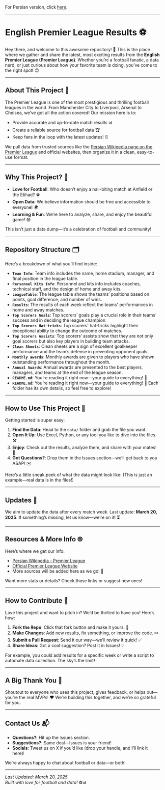 For Persian version, click [here](Persian.md).
<hr>

# English Premier League Results ⚽

Hey there, and welcome to this awesome repository! 🎉 This is the place where we gather and share the latest, most exciting results from the **English Premier League (Premier League)**. Whether you’re a football fanatic, a data nerd, or just curious about how your favorite team is doing, you’ve come to the right spot! 😍

---

## About This Project 🌟
The Premier League is one of the most prestigious and thrilling football leagues in the world. From Manchester City to Liverpool, Arsenal to Chelsea, we’ve got all the action covered! Our mission here is to:
- Provide accurate and up-to-date match results 📊  
- Create a reliable source for football data 🏆  
- Keep fans in the loop with the latest updates! ⏰  

We pull data from trusted sources like the [Persian Wikipedia page on the Premier League](https://fa.wikipedia.org/wiki/%D9%84%DB%8C%DA%AF_%D8%A8%D8%B1%D8%AA%D8%B1_%D9%81%D9%88%D8%AA%D8%A8%D8%A7%D9%84_%D8%A7%D9%86%DA%AF%D9%84%D8%B3%D8%AA%D8%A7%D9%86) and official websites, then organize it in a clean, easy-to-use format.

---

## Why This Project? 🤔
- **Love for Football**: Who doesn’t enjoy a nail-biting match at Anfield or the Etihad? ⚽  
- **Open Data**: We believe information should be free and accessible to everyone! 🌍  
- **Learning & Fun**: We’re here to analyze, share, and enjoy the beautiful game! 😎  

This isn’t just a data dump—it’s a celebration of football and community!

---

## Repository Structure 🗂️
Here’s a breakdown of what you’ll find inside:
- **`Team Info`**: Team info includes the name, home stadium, manager, and final position in the league table.  
- **`Personnel Kits Info`**: Personnel and kits info includes coaches, technical staff, and the design of home and away kits.  
- **`LeagueTable`**: The league table shows the teams’ positions based on points, goal difference, and number of wins. 
- **`Results`**: The results of each week reflect the teams' performances in home and away matches.  
- **`Top Scorers Goals`**: Top scorers’ goals play a crucial role in their teams’ success and in deciding the league champion.
- **`Top Scorers Hat-tricks`**: Top scorers' hat-tricks highlight their exceptional ability to change the outcome of matches.
- **`Top Scorers Assists`**: Top scorers’ assists show that they are not only goal scorers but also key players in building team attacks.
- **`Clean Sheets`**: Clean sheets are a sign of excellent goalkeeper performance and the team’s defense in preventing opponent goals.
- **`Monthly awards`**: Monthly awards are given to players who have shown outstanding performance throughout the month.
- **`Annual Awards`**: Annual awards are presented to the best players, managers, and teams at the end of the league season.
- **`README.md`**: You’re reading it right now—your guide to everything! 👀
- **`README.md`**: You’re reading it right now—your guide to everything! 👀 
Each folder has its own details, so feel free to explore!

---

## How to Use This Project 🚀
Getting started is super easy:
1. **Find the Data**: Head to the `data/` folder and grab the file you want.  
2. **Open It Up**: Use Excel, Python, or any tool you like to dive into the files. 🛠️  
3. **Enjoy**: Check out the results, analyze them, and share with your mates! 🎊  
4. **Got Questions?**: Drop them in the Issues section—we’ll get back to you ASAP! ✉️  

Here’s a little sneak peek of what the data might look like:
(This is just an example—real data is in the files!)

---

## Updates 📅
We aim to update the data after every match week. Last update: **March 20, 2025**. If something’s missing, let us know—we’re on it! ⏳

---

## Resources & More Info 🌐
Here’s where we get our info:
- [Persian Wikipedia - Premier League](https://fa.wikipedia.org/wiki/%D9%84%DB%8C%DA%AF_%D8%A8%D8%B1%D8%AA%D8%B1_%D9%81%D9%88%D8%AA%D8%A8%D8%A7%D9%84_%D8%A7%D9%86%DA%AF%D9%84%D8%B3%D8%AA%D8%A7%D9%86)  
- [Official Premier League Website](https://www.premierleague.com/)  
- More sources will be added here as we go! 🔗  

Want more stats or details? Check those links or suggest new ones!

---

## How to Contribute 🤝
Love this project and want to pitch in? We’d be thrilled to have you! Here’s how:
1. **Fork the Repo**: Click that fork button and make it yours. 🍴  
2. **Make Changes**: Add new results, fix something, or improve the code. ✏️  
3. **Submit a Pull Request**: Send it our way—we’ll review it quick! ✅  
4. **Share Ideas**: Got a cool suggestion? Post it in Issues! 💡  

For example, you could add results for a specific week or write a script to automate data collection. The sky’s the limit!

---

## A Big Thank You 🙌
Shoutout to everyone who uses this project, gives feedback, or helps out—you’re the real MVPs! ❤️ We’re building this together, and we’re so grateful for you.

---

## Contact Us 📬
- **Questions?**: Hit up the Issues section.  
- **Suggestions?**: Same deal—Issues is your friend!  
- **Socials**: Tweet us on X if you’d like (drop your handle, and I’ll link it here)!  

We’re always happy to chat about football or data—or both!

---

*Last Updated: March 20, 2025*  
*Built with love for football and data!* ⚽📊
